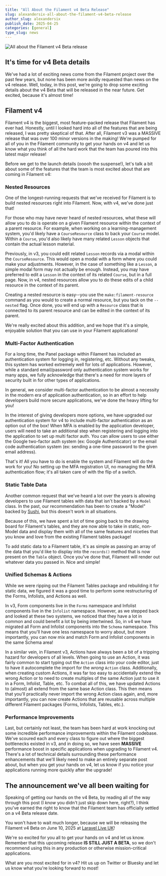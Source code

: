 ```yaml
---
title: "All About the Filament v4 Beta Release"
slug: alexandersix-all-about-the-filament-v4-beta-release
author_slug: alexandersix
publish_date: 2025-04-25
categories: [general]
type_slug: news
---
```


![All about the Filament v4 Beta release](/images/content/articles/alexandersix-all-about-the-filament-v4-beta-release/v4-beta-release.webp)

## It's time for v4 Beta details

We've had a lot of exciting news come from the Filament project over the past
few years, but none has been more avidly requested than news on the v4
release. Well, today, in this post, we're going to drop some exciting details
about the v4 Beta that will be released in the near future. Get excited,
because it's almost time!

## Filament v4

Filament v4 is the biggest, most feature-packed release that Filament has
ever had. Honestly, until I looked hard into all of the features that are
being released, I was pretty skeptical of that. After all, Filament v3
was a MASSIVE release that was over 100 minor versions in the making!
We're pumped for all of you in the Filament community to get your hands
on v4 and let us know what you think of all the hard work that the team
has poured into this latest major release!

Before we get to the launch details (ooooh the suspense!), let's talk a bit
about some of the features that the team is most excited about that are
coming in Filament v4:

### Nested Resources

One of the longest-running requests that we've received for Filament is
to build nested resources right into Filament. Now, with v4, we've done
just that!

For those who may have never heard of nested resources, what these will
allow you to do is operate on a given Filament resource within the context
of a parent resource. For example, when working on a learning-management
system, you'd likely have a `CourseResource` class to back your `Course`
model. Within a `Course`, you'd also likely have many related `Lesson`
objects that contain the actual lesson material.

Previously, in v3, you could edit related `Lesson` records via a modal
within the `CourseResource`. This would open a modal with a form where
you could make your adjustments. However, in the case of something like
a `Lesson`, a simple modal form may not actually be enough. Instead, you
may have preferred to edit a `Lesson` in the context of its related
`Course`, but in a full page. Now, in v4, nested resources allow you to
do these edits of a child resource in the context of its parent.

Creating a nested resource is easy--you use the `make:filament-resource`
command as you would to create a normal resource, but you tack on
the `--nested` flag. Once done, you will end up with a `Resource`
class that is connected to its parent resource and can be edited
in the context of its parent.

We're really excited about this addition, and we hope that it's
a simple, enjoyable solution that you can use in your Filament applications!

### Multi-Factor Authentication

For a long time, the Panel package within Filament has included an authentication
system for logging in, registering, etc. Without any tweaks, this system
has worked extremely well for lots of applications. However, while a
standard email/password only authentication system works for many apps, we
fully acknowledge that there's a need for more layers of security built
in for other types of applications.

In general, we consider multi-factor authentication to be almost a
necessity in the modern era of application authentication, so in an
effort to help developers build more secure applications, we've done
the heavy lifting for you!

In the interest of giving developers more options, we have upgraded our
authentication system for v4 to include multi-factor authentication as an
option out of the box! When MFA is enabled by the application developer,
users will need to take an additional step when registering and logging
into the application to set up multi factor auth. You can allow users to
use either the Google two-factor auth system (ex: Google Authenticator) or
the email code authentication system (ex: sending a one-time password to
the given email address).

That's it! All you have to do is enable the system and Filament will
do the work for you! No setting up the MFA registration UI, no managing
the MFA authentication flow; it's all taken care of with the flip of a switch.

### Static Table Data

Another common request that we've heard a lot over the years is allowing
developers to use Filament tables with data that isn't backed by a `Model`
class. In the past, our recommendation has been to create a "Model" backed
by [Sushi](https://usesushi.dev/), but this doesn't work in all situations.

Because of this, we have spent a lot of time going back to the drawing
board for Filament's tables, and they are now able to take in static, non-Model
data and display them with all of the same features and niceties that you
know and love from the existing Filament tables package!

To add static data to a Filament table, it's as simple as passing an array
of the data that you'd like to display into the `records()` method that
is now present on the `Table` object. Once you've done that, Filament
will render out whatever data you passed in. Nice and simple!

### Unified Schemas & Actions

While we were ripping out the Filament Tables package and rebuilding it
for static data, we figured it was a good time to perform some restructuring
of the Forms, Infolists, and Actions as well.

In v3, Form components live in the `Forms` namespace and Infolist components
live in the `Infolist` namespace. However, as we stepped back and looked
at these two systems, we noticed that they have a lot in common and could
benefit a lot by being intertwined. So, in v4 we have migrated all Form
and Infolist components into the `Schema` namespace. This means that you'll
have one less namespace to worry about, but more importantly, you can now
mix and match Form and Infolist components in the same Schema area!

In a similar vein, in Filament v3, Actions have always been a bit of a tripping
hazard for developers of all levels. When going to use an Action, it was
fairly common to start typing out the `Action` class into your code editor,
just to have it autocomplete the import for the _wrong_ `Action` class.
Additionally, when creating custom Actions, it was far too easy to accidentally
extend the wrong Action or to need to create multiples of the same Action
just to use it in a Form, Infolist, Table, etc. To combat all of this, we
have updated Actions to (almost) all extend from the same base Action class.
This then means that you'll practically never import the wrong Action class
again, and, more importantly, you can now create Actions that are reusable
across multiple different Filament packages (Forms, Infolists, Tables, etc.).

### Performance Improvements

Last, but certainly not least, the team has been hard at work knocking
out some incredible performance improvements within the Filament codebase.
We've scoured each and every class to figure out where the biggest bottlenecks
existed in v3, and in doing so, we have seen **MASSIVE** performance boost
in specific applications when upgrading to Filament v4. There's a lot of
technical details surrounding these performance enhancements that we'll
likely need to make an entirely separate post about, but when you get your
hands on v4, let us know if you notice your applications running more quickly
after the upgrade!

## The announcement we've all been waiting for

Speaking of getting our hands on the v4 Beta, by reading all of the way
through this post (I _know_ you didn't just skip down here, right?), I think
you've earned the right to know that the Filament team has officially settled
on a v4 Beta release date.

You won't have to wait much longer, because we will be releasing the Filament v4 Beta on June 10, 2025 at [Laravel Live UK](https://laravellive.uk)!

We're so excited for you all to get your hands on v4 and let us know. Remember
that this upcoming release **IS STILL JUST A BETA**, so we don't recommend
using this in any production or otherwise mission-critical applications.

What are you most excited for in v4? Hit us up on Twitter or Bluesky
and let us know what you're looking forward to most!
